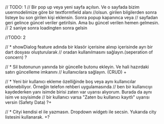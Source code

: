 


// TODO: 1 
// Bir pop up veya yeni sayfa açılsın. Ve o sayfada bizim usermodelimize göre bir textformfield alanı
//olsun. girilen bilgilerden sonra listeye bu son girilen kişi eklensin. Sonra popup kapanınca veya
// sayfadan geri gelince güncel veriler getirilsin. Ama bu güncel verilen hemen gelmesin.
// 2 saniye sonra loadingten sonra gelsin

//TODO: 2 

// * showDialog feature adında bir klasör içerisine alınıp içerisinde ayrı bir dart dosyası oluşturularak
//   oradan kullanılmasını sağlayın.(seperation of concern) ?

// * Sil butonunun yanında bir güncelle butonu ekleyin. Ve hali hazırdaki satırı güncelleme imkanını
//   kullanıcılara sağlayın. (CRUD)   +

// * Yeni bir kullanıcı ekleme özelliğinde boş veya aynı kullanıcılar eklenebiliyor. Örneğin telefon rehberi uygulamasında
//   ben bir kullanıcıyı kaydederken yanı isimde birisi zaten var uyarısı alıyorum. Burada da aynı isim ve soyisimde
//   bir kullanıcı varsa "Zaten bu kullanıcı kayıtlı" uyarısı versin  (Safety Data)   ?+

// * Cityi kendisi el ile yazmasın. Dropdown widgetı ile secsin. Yukarıda city listesini kullanarak.   +?
